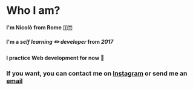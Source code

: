 # Who I am?

#### I'm Nicolò from Rome 🇮🇹
#### I'm a *self learning ✏️ developer* from *2017*
#### I practice Web development for now 👀 



### If you want, you can contact me on [Instagram]("instagram.com/nyco_tina") or send me an [email](teseonicolo@gmail.com)
